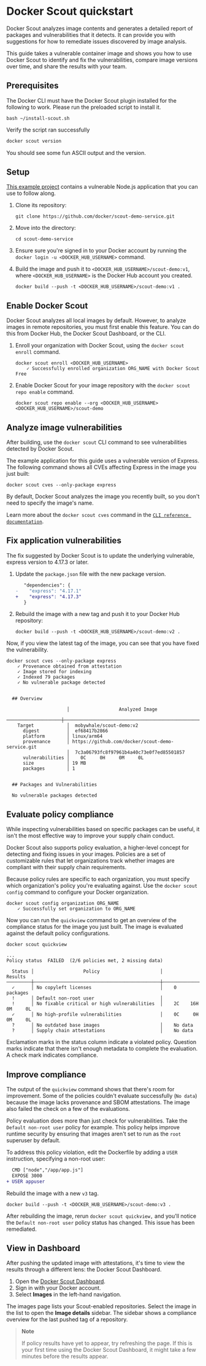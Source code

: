 # Docker Scout quickstart

Docker Scout analyzes image contents and generates a detailed report of packages and vulnerabilities that it detects. It can provide you with suggestions for how to remediate issues discovered by image analysis.

This guide takes a vulnerable container image and shows you how to use Docker Scout to identify and fix the vulnerabilities, compare image versions over time, and share the results with your team.

## Prerequisites 

The Docker CLI must have the Docker Scout plugin installed for the following to work. Please run the preloaded script to install it. 

```shell
bash ~/install-scout.sh
```

Verify the script ran successfully 

```bash
docker scout version 
```

You should see some fun ASCII output and the version. 

## Setup

[This example project](https://github.com/docker/scout-demo-service) contains a vulnerable Node.js application that you can use to follow along.

1. Clone its repository:

   ```console
   git clone https://github.com/docker/scout-demo-service.git
   ```

2. Move into the directory:

   ```console
   cd scout-demo-service
   ```

3. Ensure sure you're signed in to your Docker account by running the `docker login -u <DOCKER_HUB_USERNAME>` command.

4. Build the image and push it to `<DOCKER_HUB_USERNAME>/scout-demo:v1`, where `<DOCKER_HUB_USERNAME>` is the Docker Hub account you created.

   ```console
   docker build --push -t <DOCKER_HUB_USERNAME>/scout-demo:v1 .
   ```

## Enable Docker Scout

Docker Scout analyzes all local images by default. However, to analyze images in remote repositories, you must first enable this feature. You can do this from Docker Hub, the Docker Scout Dashboard, or the CLI. 

1. Enroll your organization with Docker Scout, using the `docker scout enroll` command.

   ```console
   docker scout enroll <DOCKER_HUB_USERNAME>
       ✓ Successfully enrolled organization ORG_NAME with Docker Scout Free
   ```

2. Enable Docker Scout for your image repository with the `docker scout repo enable` command.

   ```console
   docker scout repo enable --org <DOCKER_HUB_USERNAME> <DOCKER_HUB_USERNAME>/scout-demo
   ```

## Analyze image vulnerabilities

After building, use the `docker scout` CLI command to see vulnerabilities detected by Docker Scout.

The example application for this guide uses a vulnerable version of Express. The following command shows all CVEs affecting Express in the image you just built:

```console
docker scout cves --only-package express
```

By default, Docker Scout analyzes the image you recently built, so you don't need to specify the image's name.

Learn more about the `docker scout cves` command in the [`CLI reference documentation`](https://docs.docker.com/reference/cli/docker/scout/cves).

## Fix application vulnerabilities

The fix suggested by Docker Scout is to update the underlying vulnerable, express version to 4.17.3 or later.

1. Update the `package.json` file with the new package version.

   ```diff
      "dependencies": {
   -    "express": "4.17.1"
   +    "express": "4.17.3"
      }
   ```

2. Rebuild the image with a new tag and push it to your Docker Hub repository:

   ```console
   docker build --push -t <DOCKER_HUB_USERNAME>/scout-demo:v2 .
   ```

Now, if you view the latest tag of the image, you can see that you have fixed the vulnerability.



```console
docker scout cves --only-package express
    ✓ Provenance obtained from attestation
    ✓ Image stored for indexing
    ✓ Indexed 79 packages
    ✓ No vulnerable package detected


  ## Overview

                      │                  Analyzed Image                   
  ────────────────────┼───────────────────────────────────────────────────
    Target            │  mobywhale/scout-demo:v2                   
      digest          │  ef68417b2866                                     
      platform        │ linux/arm64                                       
      provenance      │ https://github.com/docker/scout-demo-service.git  
                      │  7c3a06793fc8f97961b4a40c73e0f7ed85501857         
      vulnerabilities │    0C     0H     0M     0L                        
      size            │ 19 MB                                             
      packages        │ 1                                                 


  ## Packages and Vulnerabilities

  No vulnerable packages detected
```

## Evaluate policy compliance

While inspecting vulnerabilities based on specific packages can be useful, it isn't the most effective way to improve your supply chain conduct.

Docker Scout also supports policy evaluation, a higher-level concept for detecting and fixing issues in your images. Policies are a set of customizable rules that let organizations track whether images are compliant with their supply chain requirements.

Because policy rules are specific to each organization, you must specify which organization's policy you're evaluating against. Use the `docker scout config` command to configure your Docker organization.



```console
docker scout config organization ORG_NAME
    ✓ Successfully set organization to ORG_NAME
```

Now you can run the `quickview` command to get an overview of the compliance status for the image you just built. The image is evaluated against the default policy configurations.



```console
docker scout quickview

...
Policy status  FAILED  (2/6 policies met, 2 missing data)

  Status │                  Policy                      │           Results
─────────┼──────────────────────────────────────────────┼──────────────────────────────
  ✓      │ No copyleft licenses                         │    0 packages
  !      │ Default non-root user                        │
  !      │ No fixable critical or high vulnerabilities  │    2C    16H     0M     0L
  ✓      │ No high-profile vulnerabilities              │    0C     0H     0M     0L
  ?      │ No outdated base images                      │    No data
  ?      │ Supply chain attestations                    │    No data
```

Exclamation marks in the status column indicate a violated policy. Question marks indicate that there isn't enough metadata to complete the evaluation. A check mark indicates compliance.

## Improve compliance

The output of the `quickview` command shows that there's room for improvement. Some of the policies couldn't evaluate successfully (`No data`) because the image lacks provenance and SBOM attestations. The image also failed the check on a few of the evaluations.

Policy evaluation does more than just check for vulnerabilities. Take the `Default non-root user` policy for example. This policy helps improve runtime security by ensuring that images aren't set to run as the `root` superuser by default.

To address this policy violation, edit the Dockerfile by adding a `USER` instruction, specifying a non-root user:



```diff
  CMD ["node","/app/app.js"]
  EXPOSE 3000
+ USER appuser
```



Rebuild the image with a new `v3` tag. 

```console
docker build --push -t <DOCKER_HUB_USERNAME>/scout-demo:v3 .
```



After rebuilding the image, rerun `docker scout quickview,` and you'll notice the `Default non-root user` policy status has changed. This issue has been remediated. 



## View in Dashboard

After pushing the updated image with attestations, it's time to view the results through a different lens: the Docker Scout Dashboard.

1. Open the [Docker Scout Dashboard](https://scout.docker.com/).
2. Sign in with your Docker account.
3. Select **Images** in the left-hand navigation.

The images page lists your Scout-enabled repositories. Select the image in the list to open the **Image details** sidebar. The sidebar shows a compliance overview for the last pushed tag of a repository.

> **Note**
>
> If policy results have yet to appear, try refreshing the page. If this is your first time using the Docker Scout Dashboard, it might take a few minutes before the results appear.



